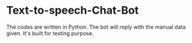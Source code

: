 # Text-to-speech-Chat-Bot
The codes are written in Python. The bot will reply with the manual data given. It's built for testing purpose.
